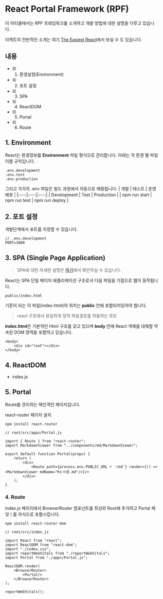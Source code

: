 # React Portal Framework (RPF)
이 아티클에서는 RPF 프레임워크를 소개하고 개발 방법에 대한 설명을 다루고 있습니다. 

리액트의 전반적인 소개는 여기 [The Easiest React](https://github.com/devncore/the-easiest-react)에서 보실 수 도 있습니다.
## 내용
- [x] 1. 환경설정(Environment)
- [x] 2. 포트 설정
- [x] 3. SPA
- [x] 4. ReactDOM
- [x] 5. Portal
- [x] 6. Route

## 1. Environment
React는 환경정보를 **Environment** 파일 형식으로 관리합니다. 아래는 각 환경 별 파일 이름 규칙입니다.

```
.env.development
.env.test
.env.production
```
그리고 각각의 .env 파일은 빌드 과정에서 자동으로 매핑됩니다.
| 개발 | 테스트 | 운영 배포 |
|:---:|:---:|:---:|
| Development | Test | Production |
| npm run start | npm run test | npm run deploy | 

## 2. 포트 설정
개발단계에서 포트를 지정할 수 있습니다.

```
// .env.development
PORT=3000
```

## 3. SPA (Single Page Application)
> SPA에 대한 자세한 설명은 [여기](https://github.com/devncore/docs/articles/single-page-application)에서 확인하실 수 있습니다.  

React는 SPA 단일 페이지 애플리케이션 구조로서 다음 파일을 기점으로 웹이 동작됩니다.

```
public/index.html
```
기준이 되는 이 파일(index.html)의 위치는 **public** 안에 포함되어있어야 합니다.
> react 구조에서 유일하게 정적 파일경로를 허용하는 루트

**index.html**은 기본적인 Html 구조를 갖고 있으며 **body** 안에 React 객체를 대체할 약속된 DOM 영역을 포함하고 있습니다.

```
<body>
    <div id="root"></div>
</body>
``` 

## 4. ReactDOM 
- index.js

## 5. Portal
Route를 관리하는 메인격인 페이지입니다.

react-router 패키지 설치
```
npm install react-router
```

```
// root/src/apps/Portal.js

import { Route } from "react-router";
import MarkdownViewer from "../components/md/MarkdownViewer";

export default function Portal(props) {
    return (
        <div>
            <Route path={process.env.PUBLIC_URL + '/md'} render={() => <MarkdownViewer mdName="Rㄷㅁ읃.md"/>}/>
        </div>
    );
}
```

### 4. Route
index.js 페이지에서 BrowserRouter 컴포넌트를 최상위 Root에 추가하고 Portal 페잊ㅣ를 자식으로 포함시킵니다.

```
npm install react-router-dom
```

```
// root/src/index.js

import React from "react";
import ReactDOM from "react-dom";
import "./index.css";
import reportWebVitals from "./reportWebVitals";
import Portal from "./apps/Portal.js";

ReactDOM.render(
    <BrowserRouter>
        <Portal/>
    </BrowserRouter>
);

reportWebVitals();
```
